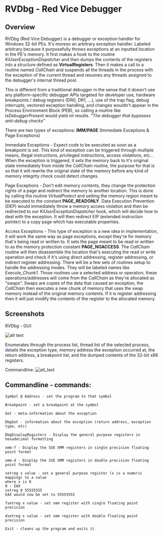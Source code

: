 # RVDbg - Red Vice Debugger

## Overview
RVDbg (Red Vice Debugger) is a debugger or exception handler for Windows 32-bit PEs. It's moreso an arbitrary exception handler. Labeled arbitrary because it purposefully throws exceptions at an inputted location in the PE's memory. It first makes a hook to the routine *KiUserExceptionDispatcher* and then dumps the contents of the registers into a structure defined as **VirtualRegisters**. Then it makes a call to a routine named *CallChain* and suspends all the threads in the process with the exception of the current thread and resumes any threads assigned to the debugger's internal thread pool.

This is different from a traditional debugger in the sense that it doesn't use any platform-specific debugger APIs targeted for developer use, hardware breakpoints / debug registers (DR0, DR1, ...), use of the trap flag, debug interrupts, vectored exception handling, and changes wouldn't appear in the Process Environment Block (PEB), so calling a routine like *IsDebuggerPresent* would yield nil results. _"The debugger that bypasses anti-debug checks"_

There are two types of exceptions: **IMM/PAGE** (Immediate Exceptions & Page Exceptions)

Immediate Exceptions - Expect code to be executed as soon as a breakpoint is set. This kind of exception can be triggered through multiple means, illegal instructions, privileged instructions, access violations, etc... When the exception is triggered, it sets the memory back to it's original state immediately from inside the *CallChain* routine, the purpose for that is so that it will rewrite the original state of the memory before any kind of memory integrity check could detect changes.

Page Exceptions - Don't edit memory contents, they change the protection rights of a page and redirect the memory to another location. This is done by calling the routine *VirtualProtect* and setting the memory region meant to be executed to the constant **PAGE_READONLY**. Data Execution Prevention (DEP) would immediately throw a memory access violation and then be redirected to our *KiUserExceptionDispatcher* hook, which will decide how to deal with the exception. It will then redirect EIP (extended instruction pointer) to a copy page which has executable properties.

Access Exceptions - This type of exception is a new idea in implementation, it will work the same way as page exceptions, except they're for memory that's being read or written to. It sets the page meant to be read or written to as the memory protection constant **PAGE_NOACCESS**. The *CallChain* routine will then disassemble the location that's executing the read or write operation and check if it's using direct addressing, register addressing, or indirect register addressing. There will be a few sets of routines setup to handle the addressing modes. They will be labeled names like *Execute_Chunk1*. Those routines use a selected address or operation, these operations/addresses will come from the *CallChain* as they're allocated as "swaps". Swaps are copies of the data that caused an exception, the *CallChain* then executes a new chunk of memory that uses the swap memory instead of the original memory contents. If it is register addressing then it will just modify the contents of the register to the allocated memory.

## Screenshots

RVDbg - GUI:

![alt text](https://i.imgur.com/vUek6Bf.png)

Enumerates through the process list, thread list of the selected process, details the exception type, memory address the exception occurred at, the return address, a breakpoint list, and the dumped contents of the 32-bit x86 registers.

Commandline:
![alt_text](https://i.imgur.com/3PYyVLR.png)


## Commandline - commands:
```
Symbol @ Address - set the program to that symbol
```
```
Breakpoint - set a breakpoint at the symbol
```
```
Get - meta-information about the exception
```
```
DbgGet - information about the exception (return address, exception type, etc)
```
```
DbgDisplayRegisters - Display the general purpose registers in hexadecimal formatting
```
```
xmm-f - Display the SSE XMM registers in single precision floating point format
```
```
xmm-d - Display the SSE XMM registers in double precision floating point format
```
```
setreg x value - set a general purpose register (x is a numeric mapping) to a value
where x is 0
0 : EAX
setreg 0 55555555
EAX would now be set to 55555555
```
```
fsetreg x value - set xmm register with single floating point precision
```
```
dsetreg x value - set xmm register with double floating point precision
```
```
Exit - cleans up the program and exits it
```
